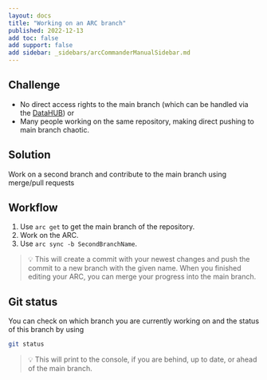 ```yaml
---
layout: docs
title: "Working on an ARC branch"
published: 2022-12-13
add toc: false
add support: false
add sidebar: _sidebars/arcCommanderManualSidebar.md
---
```



## Challenge

- No direct access rights to the main branch (which can be handled via the [DataHUB](../DataHub.md)) or 
- Many people working on the same repository, making direct pushing to main branch chaotic.

## Solution

Work on a second branch and contribute to the main branch using merge/pull requests

## Workflow

1. Use `arc get` to get the main branch of the repository.
2. Work on the ARC.
3. Use `arc sync -b SecondBranchName`.

> :bulb: This will create a commit with your newest changes and push the commit to a new branch with the given name. When you finished editing your ARC, you can merge your progress into the main branch.

## Git status

You can check on which branch you are currently working on and the status of this branch by using

```bash
git status
```

> :bulb: This will print to the console, if you are behind, up to date, or ahead of the main branch.
